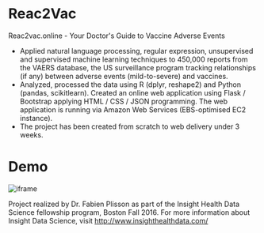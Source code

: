 # Reac2Vac

Reac2vac.online - Your Doctor's Guide to Vaccine Adverse Events
- Applied natural language processing, regular expression, unsupervised and supervised machine learning techniques to 450,000 reports from the VAERS database, the US surveillance program tracking relationships (if any) between adverse events (mild-to-severe) and vaccines.
- Analyzed, processed the data using R (dplyr, reshape2) and Python (pandas, scikitlearn).
Created an online web application using Flask / Bootstrap applying HTML / CSS / JSON programming. The web application is running via Amazon Web Services (EBS-optimised EC2 instance).
- The project has been created from scratch to web delivery under 3 weeks. 

# Demo


![iframe](https://docs.google.com/presentation/d/1SJ3R24h7R1VMaZalEh6FTuXgaVBUgEscvlf6jcVdli8/embed?wmode=opaque)
       

Project realized by Dr. Fabien Plisson as part of the Insight Health Data Science fellowship program,
Boston Fall 2016.
For more information about Insight Data Science, visit <a href="url"> http://www.insighthealthdata.com/
